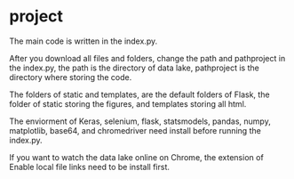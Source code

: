 # project
The main code is written in the index.py.

After you download all files and folders, change the path and pathproject in the index.py, the path is the directory of data lake, pathproject is the directory where storing the code.

The folders of static and templates, are the default folders of Flask, the folder of static storing the figures, and templates storing all html.

The enviorment of Keras, selenium, flask, statsmodels, pandas, numpy, matplotlib, base64, and chromedriver need install before running the index.py. 

If you want to watch the data lake online on Chrome, the extension of Enable local file links need to be install first.
